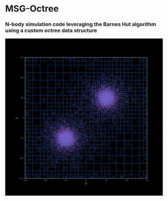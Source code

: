 # MSG-Octree
### N-body simulation code leveraging the Barnes Hut algorithm using a custom octree data structure
![My Image](IMAGES/octree2galdark.png)

<div align="justify"> 
